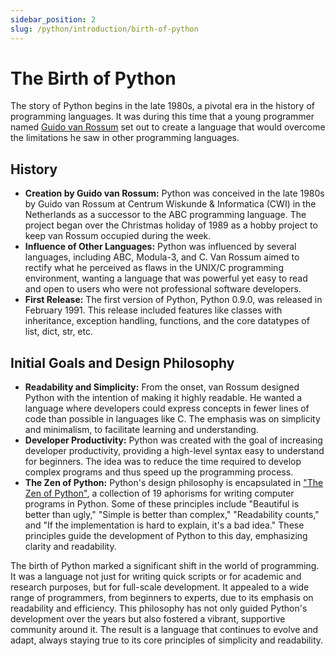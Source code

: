 ```yaml
---
sidebar_position: 2
slug: /python/introduction/birth-of-python
---
```


# The Birth of Python

The story of Python begins in the late 1980s, a pivotal era in the history of programming languages. It was during this time that a young programmer named [Guido van Rossum](https://en.wikipedia.org/wiki/Guido_van_Rossum) set out to create a language that would overcome the limitations he saw in other programming languages.

## History
- **Creation by Guido van Rossum:** Python was conceived in the late 1980s by Guido van Rossum at Centrum Wiskunde & Informatica (CWI) in the Netherlands as a successor to the ABC programming language. The project began over the Christmas holiday of 1989 as a hobby project to keep van Rossum occupied during the week.
- **Influence of Other Languages:** Python was influenced by several languages, including ABC, Modula-3, and C. Van Rossum aimed to rectify what he perceived as flaws in the UNIX/C programming environment, wanting a language that was powerful yet easy to read and open to users who were not professional software developers.
- **First Release:** The first version of Python, Python 0.9.0, was released in February 1991. This release included features like classes with inheritance, exception handling, functions, and the core datatypes of list, dict, str, etc.

## Initial Goals and Design Philosophy
- **Readability and Simplicity:**  From the onset, van Rossum designed Python with the intention of making it highly readable. He wanted a language where developers could express concepts in fewer lines of code than possible in languages like C. The emphasis was on simplicity and minimalism, to facilitate learning and understanding.
- **Developer Productivity:** Python was created with the goal of increasing developer productivity, providing a high-level syntax easy to understand for beginners. The idea was to reduce the time required to develop complex programs and thus speed up the programming process.
- **The Zen of Python:** Python's design philosophy is encapsulated in ["The Zen of Python"](https://peps.python.org/pep-0020/), a collection of 19 aphorisms for writing computer programs in Python. Some of these principles include "Beautiful is better than ugly," "Simple is better than complex," "Readability counts," and "If the implementation is hard to explain, it's a bad idea." These principles guide the development of Python to this day, emphasizing clarity and readability.

The birth of Python marked a significant shift in the world of programming. It was a language not just for writing quick scripts or for academic and research purposes, but for full-scale development. It appealed to a wide range of programmers, from beginners to experts, due to its emphasis on readability and efficiency. This philosophy has not only guided Python's development over the years but also fostered a vibrant, supportive community around it. The result is a language that continues to evolve and adapt, always staying true to its core principles of simplicity and readability.
